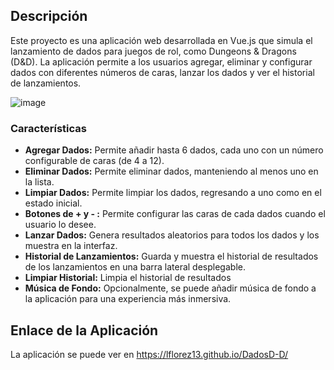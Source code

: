 ## Descripción

Este proyecto es una aplicación web desarrollada en Vue.js que simula el lanzamiento de dados para juegos de rol, como Dungeons & Dragons (D&D). La aplicación permite a los usuarios agregar, eliminar y configurar dados con diferentes números de caras, lanzar los dados y ver el historial de lanzamientos.

![image](https://github.com/user-attachments/assets/ca61dbeb-b885-461f-8ab7-ef2c98182902)

### Características

- **Agregar Dados:** Permite añadir hasta 6 dados, cada uno con un número configurable de caras (de 4 a 12).
- **Eliminar Dados:** Permite eliminar dados, manteniendo al menos uno en la lista.
- **Limpiar Dados:** Permite limpiar los dados, regresando a uno como en el estado inicial.
- **Botones de + y - :** Permite configurar las caras de cada dados cuando el usuario lo desee.
- **Lanzar Dados:** Genera resultados aleatorios para todos los dados y los muestra en la interfaz.
- **Historial de Lanzamientos:** Guarda y muestra el historial de resultados de los lanzamientos en una barra lateral desplegable.
- **Limpiar Historial:** Limpia el historial de resultados
- **Música de Fondo:** Opcionalmente, se puede añadir música de fondo a la aplicación para una experiencia más inmersiva.

## Enlace de la Aplicación

La aplicación se puede ver en https://lflorez13.github.io/DadosD-D/
